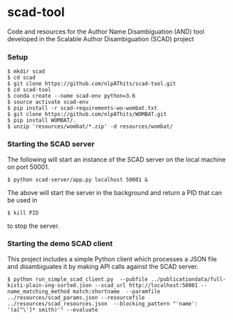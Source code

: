 # scad-tool
Code and resources for the Author Name Disambiguation (AND) tool developed in the Scalable Author Disambiguation (SCAD) project

<h3>Setup</h3>

<p>

```shell
$ mkdir scad
$ cd scad
$ git clone https://github.com/nlpAThits/scad-tool.git
$ cd scad-tool
$ conda create --name scad-env python=3.6
$ source activate scad-env
$ pip install -r scad-requirements-wo-wombat.txt 
$ git clone https://github.com/nlpAThits/WOMBAT.git
$ pip install WOMBAT/.
$ unzip 'resources/wombat/*.zip' -d resources/wombat/
```

</p>

<h3>Starting the SCAD server</h3>
The following will start an instance of the SCAD server on the local machine on port 50001.

<p>
  
```shell
$ python scad-server/app.py localhost 50001 &

```  
</p>
The above will start the server in the background and return a PID that can be used in 

```shell
$ kill PID

```  
to stop the server.


<h3>Starting the demo SCAD client</h3>
This project includes a simple Python client which processes a JSON file and disambiguates it by making API calls against the SCAD server.

```shell
$ python run_simple_scad_client.py  --pubfile ../publicationdata/full-kisti-plain-sng-sorted.json --scad_url http://localhost:50001 --name_matching_method match:shortname  --paramfile ../resources/scad_params.json --resourcefile ../resources/scad_resources.json  --blocking_pattern "'name': '(a[^\']* smith)'" --evaluate

```
